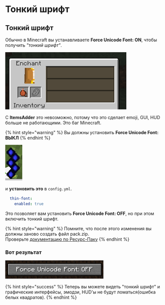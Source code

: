 # Тонкий шрифт

## Тонкий шрифт

Обычно в Minecraft вы устанавливаете **Force Unicode Font: ON**, чтобы получить _"тонкий шрифт"_.

![](../../../.gitbook/assets/immagine%20%284%29.png)

  
С **ItemsAdder** это невозможно, потому что это сделает emoji, GUI, HUD больше не работающими. Это баг Minecraft.

{% hint style="warning" %}
Вы должны установить **Force Unicode Font: ВЫКЛ** 
{% endhint %}

![](../../../.gitbook/assets/immagine%20%283%29.png)

и **установить это** в `config.yml`.

```yaml
  thin-font:
    enabled: true
```

Это позволяет вам установить **Force Unicode Font: OFF**, но при этом включить тонкий шрифт.

{% hint style="warning" %}
Помните, что после этого изменения вы должны заново создать файл pack.zip.   
Проверьте [документацию по Ресурс-Паку](../../resourcepack-hosting/)
{% endhint %}

### Вот результат

![](../../../.gitbook/assets/immagine%20%286%29.png)

{% hint style="success" %}
Теперь вы можете видеть "тонкий шрифт" и графические интерфейсы, эмодзи, HUD'ы не будут ломаться\(ошибка белых квадратов\).
{% endhint %}

